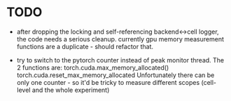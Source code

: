 # TODO

- after dropping the locking and self-referencing backend<->cell logger, the code needs a serious cleanup. currently gpu memory measurement functions are a duplicate - should refactor that.

- try to switch to the pytorch counter instead of peak monitor thread. The 2 functions are:
torch.cuda.max_memory_allocated()
torch.cuda.reset_max_memory_allocated
Unfortunately there can be only one counter - so it'd be tricky to measure different scopes (cell-level and the whole experiment)
